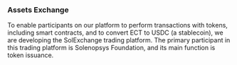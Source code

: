 ### Assets Exchange

To enable participants on our platform to perform transactions with tokens, including smart contracts, and to convert ECT to USDC (a stablecoin), we are developing the SolExchange trading platform. The primary participant in this trading platform is Solenopsys Foundation, and its main function is token issuance.
